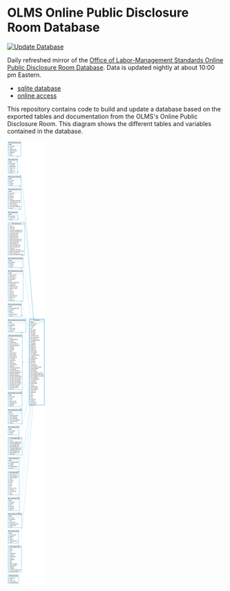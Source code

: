 # OLMS Online Public Disclosure Room Database
[![Update Database](https://github.com/labordata/odpr/actions/workflows/build.yml/badge.svg)](https://github.com/labordata/odpr/actions/workflows/build.yml)

Daily refreshed mirror of the [Office of Labor-Management Standards Online Public Disclosure Room Database](https://olmsapps.dol.gov/olpdr/?_ga=2.153682620.544456734.1620145813-42444416.1608177889#Union%20Reports/Yearly%20Data%20Download). Data is updated nightly at about 10:00 pm Eastern.

* [sqlite database](https://github.com/labordata/odpr/releases/download/2021-05-31/odpr.db.zip)
* [online access](https://odpr-datasette.herokuapp.com/odpr)

This repository contains code to build and update a database based on the exported tables and documentation from the OLMS's Online Public Disclosure Room. This diagram shows the different tables and variables contained in the database.

![ERD Diagram](docs/erd.png)
